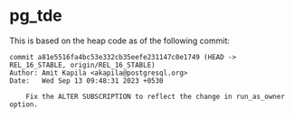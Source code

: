 # pg_tde

This is based on the heap code as of the following commit:

```
commit a81e5516fa4bc53e332cb35eefe231147c0e1749 (HEAD -> REL_16_STABLE, origin/REL_16_STABLE)
Author: Amit Kapila <akapila@postgresql.org>
Date:   Wed Sep 13 09:48:31 2023 +0530

    Fix the ALTER SUBSCRIPTION to reflect the change in run_as_owner option.
```

